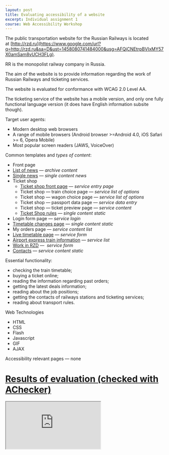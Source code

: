 ```yaml
---
layout: post
title: Evaluating accessibility of a website
excerpt: Individual assignment 1
course: Web Accessibility Workshop
---
```


The public transportation website for the Russian Railways is located at [http://rzd.ru](https://www.google.com/url?q=http://rzd.ru&sa=D&ust=1458080741484000&usg=AFQjCNEtrpBVIxMY57X0amSam8vUCH3FLg).

RR is the monopolist railway company in Russia.

The aim of the website is to provide information regarding the work of Russian Railways and ticketing services.

The website is evaluated for conformance with WCAG 2.0 Level AA.

The ticketing service of the website has a mobile version, and only one fully functional language version (it does have English information subsite though).

Target user agents: 

  * Modern desktop web browsers
  * A range of mobile browsers (Android browser >=Android 4.0, iOS Safari >= 6, Opera Mobile)
  * Most popular screen readers (JAWS, VoiceOver)

Common templates and _types of content_:

  * Front page
  * [List of news](http://pass.rzd.ru/news/public/ru?STRUCTURE_ID=657&layer_id=4069&refererLayerId=3327&id=87508) — _archive content_
  * [Single news](http://press.rzd.ru/news/public/ru?STRUCTURE_ID%3D654%26layer_id%3D4069%26refererLayerId%3D4067%26refererPageId%3D704%26id%3D87486&sa=D&ust=1458080741488000&usg=AFQjCNH0cWpiurEs8iczqf_yaHzoRr8gPw) — _single content news_
  * Ticket shop
	  * [Ticket shop front page](http://pass.rzd.ru&sa=D&ust=1458080741490000&usg=AFQjCNG0ZsGvrxctenHM8h9GcaAzkzPgQQ) — _service entry page_
	  * Ticket shop — train choice page — _service list of options_
	  * Ticket shop — wagon choice page — _service list of options_
	  * Ticket shop — passport data page — _service data entry_
	  * Ticket shop — ticket preview page — _service content_
	  * [Ticket Shop rules](http://pass.rzd.ru/static/public/ru?STRUCTURE_ID=5236) — _single content static_
  * Login form page — _service login_
  * [Timetable changes page](http://pass.rzd.ru/static/secure/ru?STRUCTURE_ID=5208) — _single content static_
  * My orders page — _service content list_
  * [Live timetable page](http://pass.rzd.ru/tablo/) — _service form_
  * [Airport express train information](http://pass.rzd.ru/static/public/ru?STRUCTURE_ID=1197&layer_id=3290&refererLayerId=162&id=1055) — _service list_
  * [Work in RZD](http://social.rzd.ru) —  _service form_
  * [Contacts](http://contacts.rzd.ru) — _service content static_

Essential functionality:

  * checking the train timetable;
  * buying a ticket online;
  * reading the information regarding past orders;
  * getting the latest deals information;
  * reading about the job positions;
  * getting the contacts of railways stations and ticketing services;
  * reading about transport rules.

Web Technologies

  * HTML
  * CSS
  * Flash
  * Javascript
  * GIF
  * AJAX

Accessibility relevant pages — none

# [Results of evaluation (checked with AChecker)](https://www.google.com/url?q=https://docs.google.com/spreadsheets/d/1oCBUtuYBLLlWKF8lWCqkftpwGMeJ_AgEC4RHamZQF48/edit%23gid%3D0&sa=D&ust=1458080741503000&usg=AFQjCNG9zhZY9lb9JGbpkriDFzVhWduw_Q)

<iframe src="https://docs.google.com/spreadsheets/d/1oCBUtuYBLLlWKF8lWCqkftpwGMeJ_AgEC4RHamZQF48/pubhtml?widget=true&amp;headers=false"></iframe>
